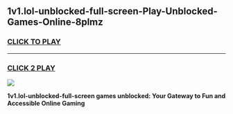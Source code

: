 
## 1v1.lol-unblocked-full-screen-Play-Unblocked-Games-Online-8plmz
<h3>
<a href="https://premium76.site?title=1v1.lol-unblocked-full-screen&ref=25A">CLICK TO PLAY</a></h3>
<hr>

<h3>
<a href="https://premium76.site?title=1v1.lol-unblocked-full-screen&ref=25A">CLICK 2 PLAY</a>
  
</h3>

<a href="https://premium76.site?title=1v1.lol-unblocked-full-screen&ref=25A"><img src="https://clearcache.store/games.png"></a>


**1v1.lol-unblocked-full-screen games unblocked: Your Gateway to Fun and Accessible Online Gaming**
